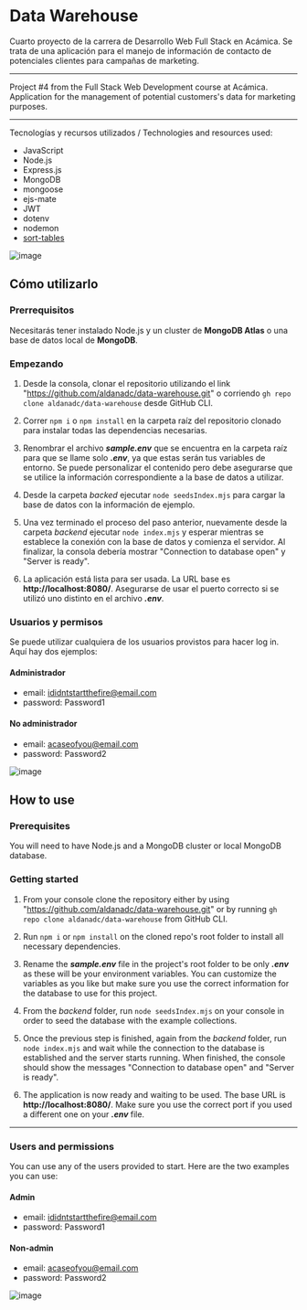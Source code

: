 
# Data Warehouse


Cuarto proyecto de la carrera de Desarrollo Web Full Stack en Acámica. Se trata de una aplicación para el manejo de información de contacto de potenciales clientes para campañas de marketing.

---

Project #4 from the Full Stack Web Development course at Acámica. Application for the management of potential customers's data for marketing purposes.

---

Tecnologías y recursos utilizados / Technologies and resources used:

* JavaScript
* Node.js
* Express.js
* MongoDB
* mongoose
* ejs-mate
* JWT
* dotenv
* nodemon
* [sort-tables](https://github.com/stationer/SortTable)


![image](https://user-images.githubusercontent.com/75340355/120859230-4c22a700-c55a-11eb-81c8-57ef271ae508.png)

## Cómo utilizarlo 

### Prerrequisitos
Necesitarás tener instalado Node.js y un cluster de **MongoDB Atlas** o una base de datos local de **MongoDB**.

### Empezando

1. Desde la consola, clonar el repositorio utilizando el link "https://github.com/aldanadc/data-warehouse.git" o corriendo `gh repo clone aldanadc/data-warehouse` desde GitHub CLI.

2. Correr `npm i` o `npm install` en la carpeta raíz del repositorio clonado para instalar todas las dependencias necesarias.

3. Renombrar el archivo **_sample.env_** que se encuentra en la carpeta raíz para que se llame solo **_.env_**, ya que estas serán tus variables de entorno. Se puede personalizar el contenido pero debe asegurarse que se utilice la información correspondiente a la base de datos a utilizar.

5. Desde la carpeta _backed_ ejecutar `node seedsIndex.mjs` para cargar la base de datos con la información de ejemplo. 

6. Una vez terminado el proceso del paso anterior, nuevamente desde la carpeta _backend_ ejecutar `node index.mjs` y esperar mientras se establece la conexión con la base de datos y comienza el servidor. Al finalizar, la consola debería mostrar "Connection to database open" y "Server is ready".

8. La aplicación está lista para ser usada. La URL base es **http://localhost:8080/**. Asegurarse de usar el puerto correcto si se utilizó uno distinto en el archivo **_.env_**.

### Usuarios y permisos
Se puede utilizar cualquiera de los usuarios provistos para hacer log in. Aquí hay dos ejemplos:
#### Administrador
- email: ididntstartthefire@email.com
- password: Password1

#### No administrador
- email: acaseofyou@email.com
- password: Password2


![image](https://user-images.githubusercontent.com/75340355/120859230-4c22a700-c55a-11eb-81c8-57ef271ae508.png)


## How to use

### Prerequisites
You will need to have Node.js and a MongoDB cluster or local MongoDB database.

### Getting started

1. From your console clone the repository either by using "https://github.com/aldanadc/data-warehouse.git" or by running `gh repo clone aldanadc/data-warehouse` from GitHub CLI.

2. Run `npm i` or `npm install` on the cloned repo's root folder to install all necessary dependencies.

3. Rename the **_sample.env_** file in the project's root folder to be only **_.env_** as these will be your environment variables. You can customize the variables as you like but make sure you use the correct information for the database to use for this project.

4. From the _backend_ folder, run `node seedsIndex.mjs` on your console in order to seed the database with the example collections.

5. Once the previous step is finished, again from the _backend_ folder, run `node index.mjs` and wait while the connection to the database is established and the server starts running. When finished, the console should show the messages "Connection to database open" and "Server is ready".

6. The application is now ready and waiting to be used. The base URL is **http://localhost:8080/**. Make sure you use the correct port if you used a different one on your **_.env_** file.

---

### Users and permissions
You can use any of the users provided to start. Here are the two examples you can use: 

#### Admin
- email: ididntstartthefire@email.com
- password: Password1

#### Non-admin
- email: acaseofyou@email.com
- password: Password2


![image](https://user-images.githubusercontent.com/75340355/120859230-4c22a700-c55a-11eb-81c8-57ef271ae508.png)



